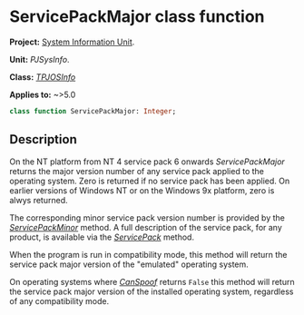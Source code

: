 # ServicePackMajor class function

**Project:** [System Information Unit](../API.md).

**Unit:** _PJSysInfo_.

**Class:** _[TPJOSInfo](./TPJOSInfo.md)_

**Applies to:** ~>5.0

```pascal
class function ServicePackMajor: Integer;
```

## Description

On the NT platform from NT 4 service pack 6 onwards _ServicePackMajor_ returns the major version number of any service pack applied to the operating system. Zero is returned if no service pack has been applied. On earlier versions of Windows NT or on the Windows 9x platform, zero is alwys returned.

The corresponding minor service pack version number is provided by the _[ServicePackMinor](./TPJOSInfo-ServicePackMinor.md)_ method. A full description of the service pack, for any product, is available via the _[ServicePack](./TPJOSInfo-ServicePack.md)_ method.

When the program is run in compatibility mode, this method will return the service pack major version of the "emulated" operating system.

On operating systems where _[CanSpoof](./TPJOSInfo-CanSpoof.md)_ returns `False` this method will return the service pack major version of the installed operating system, regardless of any compatibility mode.
